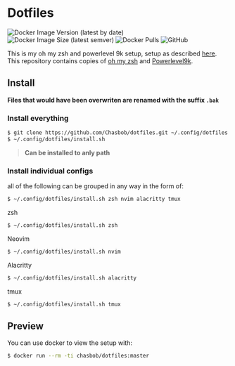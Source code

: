 # Dotfiles

![Docker Image Version (latest by date)](https://img.shields.io/docker/v/chasbob/dotfiles?style=plastic) ![Docker Image Size (latest semver)](https://img.shields.io/docker/image-size/chasbob/dotfiles?style=plastic) ![Docker Pulls](https://img.shields.io/docker/pulls/chasbob/dotfiles?style=plastic) ![GitHub](https://img.shields.io/github/license/chasbob/dotfiles)

This is my oh my zsh and powerlevel 9k setup, setup as described [here](https://www.atlassian.com/git/tutorials/dotfiles).\
This repository contains copies of [oh my zsh](https://github.com/robbyrussell/oh-my-zsh) and [Powerlevel9k](https://github.com/bhilburn/powerlevel9k).

## Install

**Files that would have been overwriten are renamed with the suffix `.bak`**

### Install everything

```bash
$ git clone https://github.com/Chasbob/dotfiles.git ~/.config/dotfiles
$ ~/.config/dotfiles/install.sh
```

> **Can be installed to anly path**

### Install individual configs

all of the following can be grouped in any way in the form of:

```bash
$ ~/.config/dotfiles/install.sh zsh nvim alacritty tmux
```

zsh

```bash
$ ~/.config/dotfiles/install.sh zsh
```

Neovim

```bash
$ ~/.config/dotfiles/install.sh nvim
```

Alacritty

```bash
$ ~/.config/dotfiles/install.sh alacritty
```

tmux

```bash
$ ~/.config/dotfiles/install.sh tmux
```

## Preview

You can use docker to view the setup with:

```bash
$ docker run --rm -ti chasbob/dotfiles:master
```
